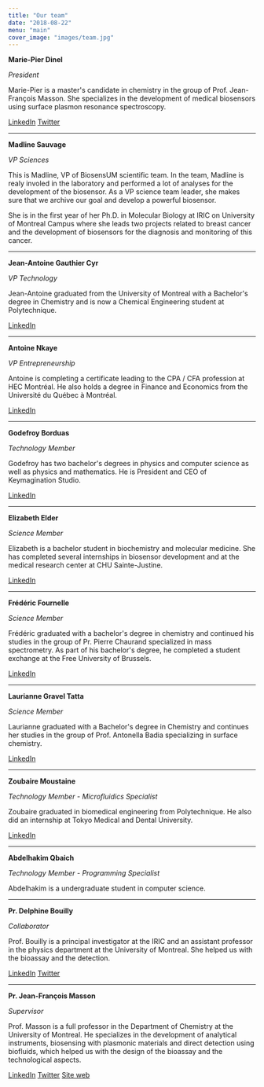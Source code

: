 ```yaml
---
title: "Our team"
date: "2018-08-22"
menu: "main"
cover_image: "images/team.jpg"
---
```


<!--more-->

**Marie-Pier Dinel**

*President*

Marie-Pier is a master's candidate in chemistry in the group of Prof.
Jean-François Masson. She specializes in the development of medical biosensors
using surface plasmon resonance spectroscopy.

[LinkedIn](//linkedin.com/in/marie-pier-dinel-677658b9)
[Twitter](//twitter.com/MPDinel)

---

**Madline Sauvage**

*VP Sciences*

This is Madline, VP of BiosensUM scientific team. In the team, Madline is realy
involed in the laboratory and performed a lot of analyses for the development of
the biosensor. As a VP science team leader, she makes sure that we archive our
goal and develop a powerful biosensor.

She is in the first year of her Ph.D. in Molecular Biology at IRIC on University
of Montreal Campus where she leads two projects related to breast cancer and the
development of biosensors for the diagnosis and monitoring of this cancer.

---

**Jean-Antoine Gauthier Cyr**

*VP Technology*

Jean-Antoine graduated from the University of Montreal with a Bachelor's degree
in Chemistry and is now a Chemical Engineering student at Polytechnique.

[LinkedIn](//linkedin.com/in/jean-antoine-gauthier-cyr-8904b6134)

---

**Antoine Nkaye**

*VP Entrepreneurship*

Antoine is completing a certificate leading to the CPA / CFA profession at HEC
Montréal. He also holds a degree in Finance and Economics from the Université du
Québec à Montréal.

[LinkedIn](//linkedin.com/in/antoine-nkaye-5bbb438b)

---

**Godefroy Borduas**

*Technology Member*

Godefroy has two bachelor's degrees in physics and computer science as well as
physics and mathematics. He is President and CEO of Keymagination Studio.

[LinkedIn](//linkedin.com/in/godefroy-borduas-a798bba3)

---

**Elizabeth Elder**

*Science Member*

Elizabeth is a bachelor student in biochemistry and molecular medicine. She has
completed several internships in biosensor development and at the medical
research center at CHU Sainte-Justine.

[LinkedIn](//linkedin.com/in/elizabeth-elder-11010171)

---

**Frédéric Fournelle**

*Science Member*

Frédéric graduated with a bachelor's degree in chemistry and continued his
studies in the group of Pr. Pierre Chaurand specialized in mass spectrometry. As
part of his bachelor's degree, he completed a student exchange at the Free
University of Brussels.

[LinkedIn](//linkedin.com/in/frédéric-fournelle-5a3a8b169)

---

**Laurianne Gravel Tatta**

*Science Member*

Laurianne graduated with a Bachelor's degree in Chemistry and continues her
studies in the group of Prof. Antonella Badia specializing in surface chemistry.

[LinkedIn](//ca.linkedin.com/in/laurianne-gravel-tatta-91880a131)

---

**Zoubaire Moustaine**

*Technology Member - Microfluidics Specialist*

Zoubaire graduated in biomedical engineering from Polytechnique. He also did an
internship at Tokyo Medical and Dental University.

[LinkedIn](//linkedin.com/in/zoubaire-moustaine-68b376b2)

---

**Abdelhakim Qbaich**

*Technology Member - Programming Specialist*

Abdelhakim is a undergraduate student in computer science.

---

**Pr. Delphine Bouilly**

*Collaborator*

Prof. Bouilly is a principal investigator at the IRIC and an assistant professor
in the physics department at the University of Montreal. She helped us with the
bioassay and the detection.

[LinkedIn](//linkedin.com/in/delphine-bouilly-06753053)
[Twitter](//twitter.com/delphinebouilly)

---

**Pr. Jean-François Masson**

*Supervisor*

Prof. Masson is a full professor in the Department of Chemistry at the
University of Montreal. He specializes in the development of analytical
instruments, biosensing with plasmonic materials and direct detection using
biofluids, which helped us with the design of the bioassay and the technological
aspects.

[LinkedIn](//linkedin.com/in/jean-francois-masson-5071181a)
[Twitter](//twitter.com/Masson_chem)
[Site web](//sprbiosensors.com)
